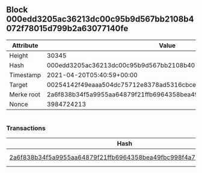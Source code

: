 ## Block 000edd3205ac36213dc00c95b9d567bb2108b4072f78015d799b2a63077140fe

Attribute | Value
--- | ---
Height | 30345
Hash | 000edd3205ac36213dc00c95b9d567bb2108b4072f78015d799b2a63077140fe
Timestamp | 2021-04-20T05:40:59+00:00
Target | 00254142f49eaaa504dc75712e8378ad5316cbcead634704b3734b6271167cc4
Merke root | 2a6f838b34f5a9955aa64879f21ffb6964358bea49fbc998f4a7b22cba6570ee
Nonce | 3984724213

```

```

### Transactions

Hash | Amount
--- | ---
[2a6f838b34f5a9955aa64879f21ffb6964358bea49fbc998f4a7b22cba6570ee](2a6f838b34f5a9955aa64879f21ffb6964358bea49fbc998f4a7b22cba6570ee.md) | 10.00000000 SKEPTI 
